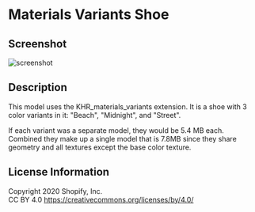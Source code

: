 # Materials Variants Shoe

## Screenshot

![screenshot](screenshot/screenshot-large.png)

## Description

This model uses the KHR_materials_variants extension. It is a shoe with 3 color variants in it: "Beach", "Midnight", and "Street".

If each variant was a separate model, they would be 5.4 MB each. Combined they make up a single model that is 7.8MB since they share geometry and all textures except the base color texture.

## License Information
Copyright 2020 Shopify, Inc.  
CC BY 4.0 https://creativecommons.org/licenses/by/4.0/
